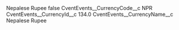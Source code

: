 <?xml version="1.0" encoding="UTF-8"?>
<CustomMetadata xmlns="http://soap.sforce.com/2006/04/metadata" xmlns:xsi="http://www.w3.org/2001/XMLSchema-instance" xmlns:xsd="http://www.w3.org/2001/XMLSchema">
    <label>Nepalese Rupee</label>
    <protected>false</protected>
    <values>
        <field>CventEvents__CurrencyCode__c</field>
        <value xsi:type="xsd:string">NPR</value>
    </values>
    <values>
        <field>CventEvents__CurrencyId__c</field>
        <value xsi:type="xsd:double">134.0</value>
    </values>
    <values>
        <field>CventEvents__CurrencyName__c</field>
        <value xsi:type="xsd:string">Nepalese Rupee</value>
    </values>
</CustomMetadata>
